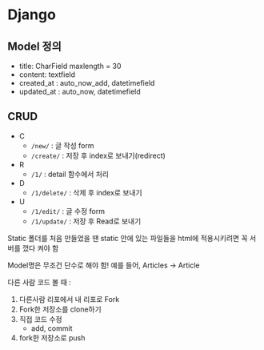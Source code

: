 # Django

## Model 정의

* title: CharField maxlength = 30
* content: textfield
* created_at : auto_now_add, datetimefield
* updated_at : auto_now, datetimefield

## CRUD

* C
  * `/new/` :  글 작성 form
  * `/create/` : 저장 후 index로 보내기(redirect)
* R
  * `/1/` : detail 함수에서 처리
* D
  * `/1/delete/` : 삭제 후 index로 보내기
* U
  * `/1/edit/` : 글 수정 form
  * `/1/update/` : 저장 후 Read로 보내기



Static 폴더를 처음 만들었을 땐 static 안에 있는 파일들을 html에 적용시키려면 꼭 서버를 껐다 켜야 함

Model명은 무조건 단수로 해야 함! 예를 들어, Articles -> Article

다른 사람 코드 볼 때 :

1. 다른사람 리포에서 내 리포로 Fork
2. Fork한 저장소를 clone하기
3. 직접 코드 수정
   * add, commit
4. fork한 저장소로 push